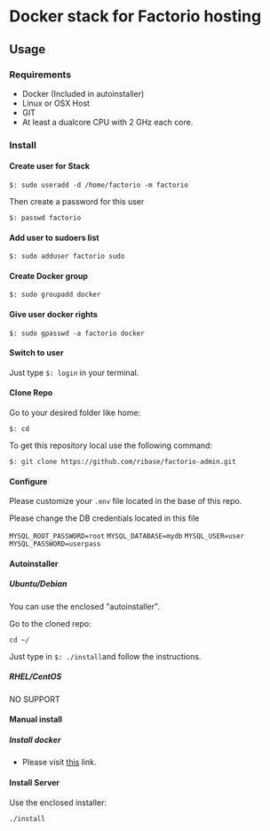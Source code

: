 # Docker stack for Factorio hosting

## Usage

### Requirements

- Docker (Included in autoinstaller)
- Linux or OSX Host
- GIT
- At least a dualcore CPU with 2 GHz each core.

### Install

#### Create user for Stack

`$: sudo useradd -d /home/factorio -m factorio`

Then create a password for this user

`$: passwd factorio`

#### Add user to sudoers list

`$: sudo adduser factorio sudo`

#### Create Docker group

`$: sudo groupadd docker`

#### Give user docker rights 

`$: sudo gpasswd -a factorio docker`


#### Switch to user

Just type `$: login` in your terminal.

#### Clone Repo
Go to your desired folder like home:

`$: cd`

To get this repository local use the following command:

`$: git clone https://github.com/ribase/factorio-admin.git`

#### Configure

Please customize your `.env` file located in the base of this repo.

Please change the DB credentials located in this file

`MYSQL_ROOT_PASSWORD=root`
`MYSQL_DATABASE=mydb`
`MYSQL_USER=user`
`MYSQL_PASSWORD=userpass`

#### Autoinstaller

##### Ubuntu/Debian

You can use the enclosed "autoinstaller".

Go to the cloned repo:

`cd ~/`

Just type in `$: ./install`and follow the instructions.


##### RHEL/CentOS

NO SUPPORT

#### Manual install

##### Install docker

- Please visit [this](https://docs.docker.com/engine/installation/) link.

#### Install Server

Use the enclosed installer:

`./install`


